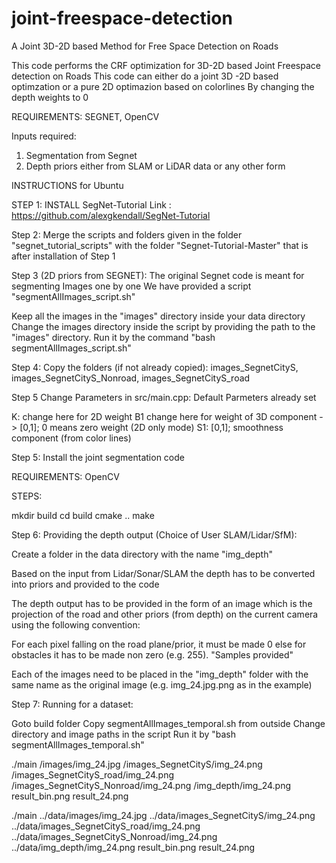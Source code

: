 # joint-freespace-detection
A Joint 3D-2D based Method for Free Space Detection on Roads

This code performs the CRF optimization for 3D-2D based Joint Freespace detection on Roads
This code can either do a joint 3D -2D based optimzation or a pure 2D optimazion based on colorlines By changing the depth weights to 0

REQUIREMENTS: SEGNET, OpenCV 

Inputs required: 
1. Segmentation from Segnet
2. Depth priors either from SLAM or LiDAR data or any other form 


INSTRUCTIONS for Ubuntu

STEP 1: INSTALL SegNet-Tutorial 
Link : https://github.com/alexgkendall/SegNet-Tutorial

Step 2: Merge the scripts and folders given in the folder "segnet_tutorial_scripts" with the folder "Segnet-Tutorial-Master" that is after installation of Step 1

Step 3 (2D priors from SEGNET): The original Segnet code is meant for segmenting Images one by one We have provided a script "segmentAllImages_script.sh" 

Keep all the images in the "images" directory inside your data directory
Change the images directory inside the script by providing the path to the "images" directory.
Run it by the command "bash segmentAllImages_script.sh"

Step 4: Copy the folders (if not already copied): images_SegnetCityS, images_SegnetCityS_Nonroad, images_SegnetCityS_road

Step 5 Change Parameters in src/main.cpp: Default Parmeters already set

K:  change here for 2D weight
B1 change here for weight of 3D component -> [0,1]; 0 means zero weight (2D only mode)
S1: [0,1]; smoothness component (from color lines)


Step 5: Install the joint segmentation code

REQUIREMENTS: OpenCV

STEPS:

mkdir build
cd build
cmake ..
make



Step 6: Providing the depth output (Choice of User SLAM/Lidar/SfM):

Create a folder in the data directory with the name "img_depth"

Based on the input from Lidar/Sonar/SLAM the depth has to be converted into priors and provided to the code

The depth output has to be provided in the form of an image which is the projection of the road and other priors (from depth) on the current camera using the following convention:

For each pixel falling on the road plane/prior, it must be made 0 else for obstacles it has to be made  non zero (e.g. 255). "Samples provided" 

Each of the images need to be placed in the "img_depth" folder with the same name as the original image (e.g. img_24.jpg.png as in the example)



Step 7: 
Running for a dataset:

Goto build folder
Copy segmentAllImages_temporal.sh from outside
Change directory and image paths in the script 
Run it by "bash segmentAllImages_temporal.sh"


./main <data folder>/images/img_24.jpg <data folder>/images_SegnetCityS/img_24.png <data folder>/images_SegnetCityS_road/img_24.png <data folder>/images_SegnetCityS_Nonroad/img_24.png <data folder>/img_depth/img_24.png result_bin.png result_24.png


./main ../data/images/img_24.jpg ../data/images_SegnetCityS/img_24.png ../data/images_SegnetCityS_road/img_24.png ../data/images_SegnetCityS_Nonroad/img_24.png ../data/img_depth/img_24.png result_bin.png result_24.png
